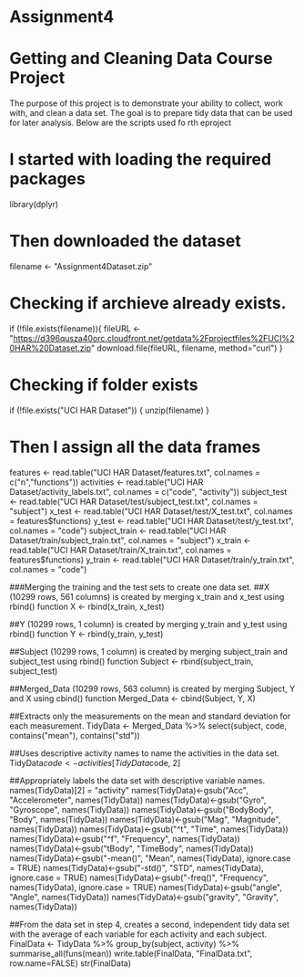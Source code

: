 # Assignment4
# Getting and Cleaning Data Course Project
The purpose of this project is to demonstrate your ability to collect, work with, and clean a data set. 
The goal is to prepare tidy data that can be used for later analysis.
Below are the scripts used fo rth eproject

# I started with loading the required packages
library(dplyr)

# Then downloaded the dataset
filename <- "Assignment4Dataset.zip"

# Checking if archieve already exists.
if (!file.exists(filename)){
  fileURL <- "https://d396qusza40orc.cloudfront.net/getdata%2Fprojectfiles%2FUCI%20HAR%20Dataset.zip"
  download.file(fileURL, filename, method="curl")
}  

# Checking if folder exists
if (!file.exists("UCI HAR Dataset")) { 
  unzip(filename) 
}

# Then I assign all the data frames
features <- read.table("UCI HAR Dataset/features.txt", col.names = c("n","functions"))
activities <- read.table("UCI HAR Dataset/activity_labels.txt", col.names = c("code", "activity"))
subject_test <- read.table("UCI HAR Dataset/test/subject_test.txt", col.names = "subject")
x_test <- read.table("UCI HAR Dataset/test/X_test.txt", col.names = features$functions)
y_test <- read.table("UCI HAR Dataset/test/y_test.txt", col.names = "code")
subject_train <- read.table("UCI HAR Dataset/train/subject_train.txt", col.names = "subject")
x_train <- read.table("UCI HAR Dataset/train/X_train.txt", col.names = features$functions)
y_train <- read.table("UCI HAR Dataset/train/y_train.txt", col.names = "code")

###Merging the training and the test sets to create one data set.
##X (10299 rows, 561 columns) is created by merging x_train and x_test using rbind() function
X <- rbind(x_train, x_test)

##Y (10299 rows, 1 column) is created by merging y_train and y_test using rbind() function
Y <- rbind(y_train, y_test)

##Subject (10299 rows, 1 column) is created by merging subject_train and subject_test using rbind() function
Subject <- rbind(subject_train, subject_test)

##Merged_Data (10299 rows, 563 column) is created by merging Subject, Y and X using cbind() function
Merged_Data <- cbind(Subject, Y, X)



##Extracts only the measurements on the mean and standard deviation for each measurement.
TidyData <- Merged_Data %>% select(subject, code, contains("mean"), contains("std"))

##Uses descriptive activity names to name the activities in the data set.
TidyData$code <- activities[TidyData$code, 2]


##Appropriately labels the data set with descriptive variable names.
names(TidyData)[2] = "activity"
names(TidyData)<-gsub("Acc", "Accelerometer", names(TidyData))
names(TidyData)<-gsub("Gyro", "Gyroscope", names(TidyData))
names(TidyData)<-gsub("BodyBody", "Body", names(TidyData))
names(TidyData)<-gsub("Mag", "Magnitude", names(TidyData))
names(TidyData)<-gsub("^t", "Time", names(TidyData))
names(TidyData)<-gsub("^f", "Frequency", names(TidyData))
names(TidyData)<-gsub("tBody", "TimeBody", names(TidyData))
names(TidyData)<-gsub("-mean()", "Mean", names(TidyData), ignore.case = TRUE)
names(TidyData)<-gsub("-std()", "STD", names(TidyData), ignore.case = TRUE)
names(TidyData)<-gsub("-freq()", "Frequency", names(TidyData), ignore.case = TRUE)
names(TidyData)<-gsub("angle", "Angle", names(TidyData))
names(TidyData)<-gsub("gravity", "Gravity", names(TidyData))


##From the data set in step 4, creates a second, independent tidy data set with the average of each variable for each activity and each subject.
FinalData <- TidyData %>%
    group_by(subject, activity) %>%
    summarise_all(funs(mean))
write.table(FinalData, "FinalData.txt", row.name=FALSE)
str(FinalData)
